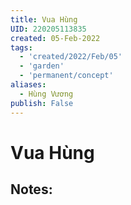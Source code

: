 ```yaml
---
title: Vua Hùng
UID: 220205113835
created: 05-Feb-2022
tags:
  - 'created/2022/Feb/05'
  - 'garden'
  - 'permanent/concept'
aliases:
  - Hùng Vương
publish: False
---
```

# Vua Hùng

## Notes:


